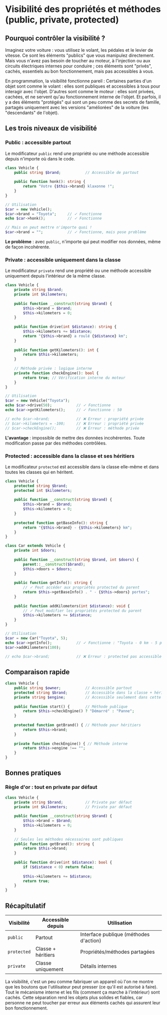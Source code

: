 # Visibilité des propriétés et méthodes (public, private, protected)

## Pourquoi contrôler la visibilité ?

Imaginez votre voiture : vous utilisez le volant, les pédales et le levier de vitesse. Ce sont les éléments "publics" que vous manipulez directement.
Mais vous n'avez pas besoin de toucher au moteur, à l'injection ou aux circuits électriques internes pour conduire ; ces éléments sont "privés", cachés, essentiels au bon fonctionnement, mais pas accessibles à vous.

En programmation, la visibilité fonctionne pareil :
Certaines parties d'un objet sont comme le volant : elles sont publiques et accessibles à tous pour interagir avec l'objet.
D'autres sont comme le moteur : elles sont privées, cachées, et ne servent qu'au fonctionnement interne de l'objet.
Et parfois, il y a des éléments "protégés" qui sont un peu comme des secrets de famille, partagés uniquement avec les versions "améliorées" de la voiture (les "descendants" de l'objet).

## Les trois niveaux de visibilité

### Public : accessible partout

Le modificateur `public` rend une propriété ou une méthode accessible depuis n'importe où dans le code.

```php
class Vehicle {
    public string $brand;           // Accessible de partout
    
    public function honk(): string {
        return "Votre {$this->brand} klaxonne !";
    }
}

// Utilisation
$car = new Vehicle();
$car->brand = "Toyota";     // ✓ Fonctionne
echo $car->honk();          // ✓ Fonctionne

// Mais on peut mettre n'importe quoi !
$car->brand = "";           // ✓ Fonctionne, mais pose problème
```

**Le problème** : avec `public`, n'importe qui peut modifier nos données, même de façon incohérente.

### Private : accessible uniquement dans la classe

Le modificateur `private` rend une propriété ou une méthode accessible uniquement depuis l'intérieur de la même classe.

```php
class Vehicle {
    private string $brand;
    private int $kilometers;
    
    public function __construct(string $brand) {
        $this->brand = $brand;
        $this->kilometers = 0;
    }
    
    public function drive(int $distance): string {
        $this->kilometers += $distance;
        return "{$this->brand} a roulé {$distance} km";
    }
    
    public function getKilometers(): int {
        return $this->kilometers;
    }
    
    // Méthode privée : logique interne
    private function checkEngine(): bool {
        return true; // Vérification interne du moteur
    }
}

// Utilisation
$car = new Vehicle("Toyota");
echo $car->drive(50);           // ✓ Fonctionne
echo $car->getKilometers();     // ✓ Fonctionne : 50

// echo $car->brand;            // ❌ Erreur : propriété privée
// $car->kilometers = -100;     // ❌ Erreur : propriété privée
// $car->checkEngine();         // ❌ Erreur : méthode privée
```

**L'avantage** : impossible de mettre des données incohérentes. Toute modification passe par des méthodes contrôlées.

### Protected : accessible dans la classe et ses héritiers

Le modificateur `protected` est accessible dans la classe elle-même et dans toutes les classes qui en héritent.

```php
class Vehicle {
    protected string $brand;
    protected int $kilometers;
    
    public function __construct(string $brand) {
        $this->brand = $brand;
        $this->kilometers = 0;
    }
    
    protected function getBaseInfo(): string {
        return "{$this->brand} - {$this->kilometers} km";
    }
}

class Car extends Vehicle {
    private int $doors;
    
    public function __construct(string $brand, int $doors) {
        parent::__construct($brand);
        $this->doors = $doors;
    }
    
    public function getInfo(): string {
        // ✓ Peut accéder aux propriétés protected du parent
        return $this->getBaseInfo() . " - {$this->doors} portes";
    }
    
    public function addKilometers(int $distance): void {
        // ✓ Peut modifier les propriétés protected du parent
        $this->kilometers += $distance;
    }
}

// Utilisation
$car = new Car("Toyota", 5);
echo $car->getInfo();           // ✓ Fonctionne : "Toyota - 0 km - 5 portes"
$car->addKilometers(100);

// echo $car->brand;            // ❌ Erreur : protected pas accessible de l'extérieur
```

## Comparaison rapide

```php
class Vehicle {
    public string $owner;           // Accessible partout
    protected string $brand;        // Accessible dans la classe + héritiers
    private string $engine;         // Accessible seulement dans cette classe
    
    public function start() {       // Méthode publique
        return $this->checkEngine() ? "Démarré" : "Panne";
    }
    
    protected function getBrand() { // Méthode pour héritiers
        return $this->brand;
    }
    
    private function checkEngine() { // Méthode interne
        return $this->engine !== "";
    }
}
```

## Bonnes pratiques

### Règle d'or : tout en private par défaut

```php
class Vehicle {
    private string $brand;          // Private par défaut
    private int $kilometers;        // Private par défaut
    
    public function __construct(string $brand) {
        $this->brand = $brand;
        $this->kilometers = 0;
    }
    
    // Seules les méthodes nécessaires sont publiques
    public function getBrand(): string {
        return $this->brand;
    }
    
    public function drive(int $distance): bool {
        if ($distance < 0) return false;
        
        $this->kilometers += $distance;
        return true;
    }
}
```

## Récapitulatif

| Visibilité | Accessible depuis | Utilisation |
|------------|-------------------|-------------|
| `public` | Partout | Interface publique (méthodes d'action) |
| `protected` | Classe + héritiers | Propriétés/méthodes partagées |
| `private` | Classe uniquement | Détails internes |

La visibilité, c'est un peu comme fabriquer un appareil où l'on ne montre que les boutons que l'utilisateur peut presser (ce qu'il est autorisé à faire). Tout le mécanisme interne et les fils (comment ça marche à l'intérieur) sont cachés.
Cette séparation rend les objets plus solides et fiables, car personne ne peut toucher par erreur aux éléments cachés qui assurent leur bon fonctionnement.